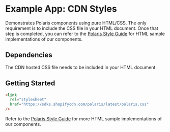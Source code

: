 # Example App: CDN Styles

Demonstrates Polaris components using pure HTML/CSS. The only requirement is to include the CSS file in your HTML document. Once that step is completed, you can refer to the [Polaris Style Guide](https://polaris.shopify.com/) for HTML sample implementations of our components.

## Dependencies

The CDN hosted CSS file needs to be included in your HTML document.

## Getting Started

```html
<link
  rel="stylesheet"
  href="https://sdks.shopifycdn.com/polaris/latest/polaris.css"
/>
```

Refer to the [Polaris Style Guide](https://polaris.shopify.com/) for more HTML sample implementations of our components.
